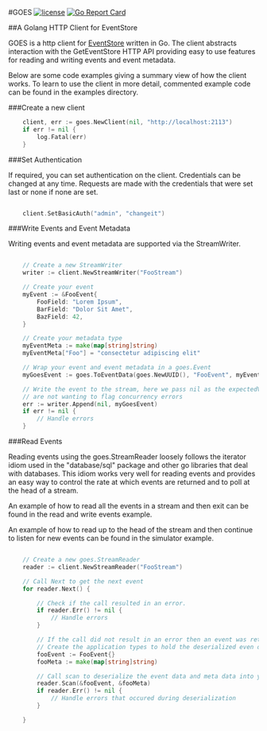 #GOES [![license](https://img.shields.io/github/license/mashape/apistatus.svg?maxAge=2592000)](https://opensource.org/licenses/MIT) [![Go Report Card](https://goreportcard.com/badge/github.com/jetbasrawi/goes)](https://goreportcard.com/report/github.com/jetbasrawi/goes)

##A Golang HTTP Client for EventStore 

GOES is a http client for [EventStore](https://geteventstore.com) written in Go. The 
client abstracts interaction with the GetEventStore HTTP API providing easy to use features 
for reading and writing events and event metadata.

Below are some code examples giving a summary view of how the client works. To learn to use 
the client in more detail, commented example code can be found in the examples directory.

###Create a new client

```go
    client, err := goes.NewClient(nil, "http://localhost:2113")
	if err != nil {
		log.Fatal(err)
	}

```

###Set Authentication

If required, you can set authentication on the client. Credentials can be changed at any time.
Requests are made with the credentials that were set last or none if none are set.

```go

    client.SetBasicAuth("admin", "changeit")

```

###Write Events and Event Metadata

Writing events and event metadata are supported via the StreamWriter. 

```go

    // Create a new StreamWriter
    writer := client.NewStreamWriter("FooStream")

    // Create your event
	myEvent := &FooEvent{
		FooField: "Lorem Ipsum",
		BarField: "Dolor Sit Amet",
		BazField: 42,
	}

    // Create your metadata type
    myEventMeta := make(map[string]string)
	myEventMeta["Foo"] = "consectetur adipiscing elit"

    // Wrap your event and event metadata in a goes.Event
	myGoesEvent := goes.ToEventData(goes.NewUUID(), "FooEvent", myEvent, myEventMeta)

    // Write the event to the stream, here we pass nil as the expectedVersion as we 
    // are not wanting to flag concurrency errors
    err := writer.Append(nil, myGoesEvent)
    if err != nil {
        // Handle errors
    }

```


###Read Events

Reading events using the goes.StreamReader loosely follows the iterator idiom used in 
the "database/sql" package and other go libraries that deal with databases. This idiom 
works very well for reading events and provides an easy way to control the rate at which 
events are returned and to poll at the head of a stream.

An example of how to read all the events in a stream and then exit can be found in the 
read and write events example.

An example of how to read up to the head of the stream and then continue to listen for new 
events can be found in the simulator example.

```go 

    // Create a new goes.StreamReader
    reader := client.NewStreamReader("FooStream")

    // Call Next to get the next event
    for reader.Next() {

        // Check if the call resulted in an error. 
        if reader.Err() != nil {
            // Handle errors
        }

        // If the call did not result in an error then an event was returned
        // Create the application types to hold the deserialized even data and meta data
        fooEvent := FooEvent{}
        fooMeta := make(map[string]string)

        // Call scan to deserialize the event data and meta data into your types
        reader.Scan(&fooEvent, &fooMeta)
        if reader.Err() != nil {
            // Handle errors that occured during deserialization
        }

    }

```


